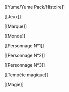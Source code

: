 


[[Yume/Yume Pack/Histoire]]

[[Jeux]]

[[Marque]]

[[Monde]]

[[Personnage N°1]]

[[Personnage N°2]]

[[Personnage N°3]]

[[Tempête magique]]

[[Magie]]










